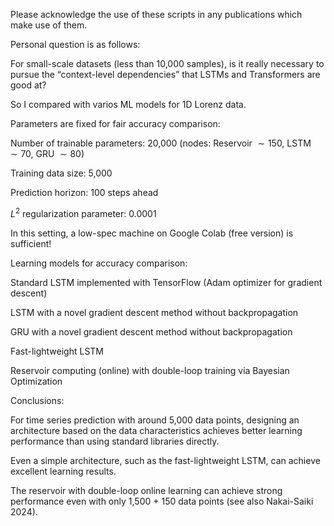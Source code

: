Please acknowledge the use of these scripts in any publications which make use of them.

Personal question is as follows:
    
For small-scale datasets (less than 10,000 samples), is it really necessary to pursue the “context-level dependencies” that LSTMs and Transformers are good at?

So I compared with varios ML models for 1D Lorenz data.

Parameters are fixed for fair accuracy comparison:

Number of trainable parameters: 20,000 
(nodes: Reservoir $\sim 150$, LSTM $\sim 70$, GRU $\sim 80$)

Training data size: 5,000

Prediction horizon: 100 steps ahead

$L^2$ regularization parameter: 0.0001

In this setting, a low-spec machine on Google Colab (free version) is sufficient!

Learning models for accuracy comparison:

Standard LSTM implemented with TensorFlow (Adam optimizer for gradient descent)

LSTM with a novel gradient descent method without backpropagation

GRU with a novel gradient descent method without backpropagation

Fast-lightweight LSTM

Reservoir computing (online) with double-loop training via Bayesian Optimization



Conclusions:

For time series prediction with around 5,000 data points, designing an architecture based on the data characteristics achieves better learning performance than using standard libraries directly.


Even a simple architecture, such as the fast-lightweight LSTM, can achieve excellent learning results.


The reservoir with double-loop online learning can achieve strong performance even with only 1,500 + 150 data points (see also Nakai-Saiki 2024).

